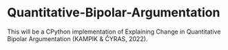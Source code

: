 # Quantitative-Bipolar-Argumentation
This will be a CPython implementation of Explaining Change in Quantitative Bipolar Argumentation (KAMPIK &amp; ČYRAS,  2022).
